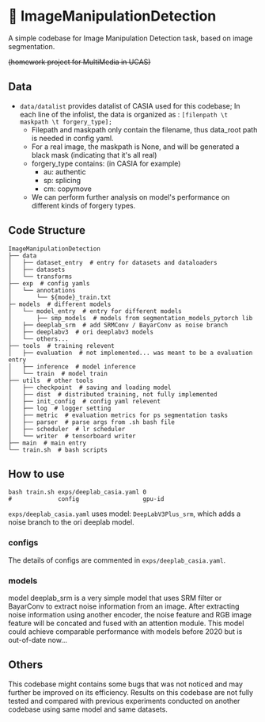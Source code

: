 # 🔬 ImageManipulationDetection

A simple codebase for Image Manipulation Detection task, based on image segmentation.

~~(homework project for MultiMedia in UCAS)~~

## Data

- `data/datalist` provides datalist of CASIA used for this codebase; In each line of the infolist, the data is organized as : `[filenpath \t maskpath \t forgery_type];`
  - Filepath and maskpath only contain the filename, thus data_root path is needed in config yaml.
  - For a real image, the maskpath is None, and will be generated a black mask (indicating that it's all real)
  - forgery_type contains: (in CASIA for example)
    - au: authentic
    - sp: splicing
    - cm: copymove
  - We can perform further analysis on model's performance on different kinds of forgery types.

## Code Structure

```
ImageManipulationDetection
├── data
│   ├── dataset_entry  # entry for datasets and dataloaders
│   ├── datasets
│   └── transforms
├── exp  # config yamls
│   └── annotations
│       └── ${mode}_train.txt
├─ models  # different models
│   └── model_entry  # entry for different models
│    	├── smp_models  # models from segmentation_models_pytorch lib
│	├── deeplab_srm  # add SRMConv / BayarConv as noise branch
│	├── deeplabv3  # ori deeplabv3 models
│	└── others...
├── tools  # training relevent
│   ├── evaluation  # not implemented... was meant to be a evaluation entry
│   ├── inference  # model inference
│   └── train  # model train
├── utils  # other tools
│   ├── checkpoint  # saving and loading model
│   ├── dist  # distributed training, not fully implemented
│   ├── init_config  # config yaml relevent
│   ├── log  # logger setting
│   ├── metric  # evaluation metrics for ps segmentation tasks
│   ├── parser  # parse args from .sh bash file
│   ├── scheduler  # lr scheduler
│   └── writer  # tensorboard writer
├── main  # main entry
└── train.sh  # bash scripts

```

## How to use

```
bash train.sh exps/deeplab_casia.yaml 0
#             config                  gpu-id
```

`exps/deeplab_casia.yaml` uses model: `DeepLabV3Plus_srm`, which adds a noise branch to the ori deeplab model.

### configs

The details of configs are commented in `exps/deeplab_casia.yaml`.

### models

model deeplab_srm is a very simple model that uses SRM filter or BayarConv to extract noise information from an image. After extracting noise information using another encoder, the noise feature and RGB image feature will be concated and fused with an attention module. This model could achieve comparable performance with models before 2020 but is out-of-date now...

## Others

This codebase might contains some bugs that was not noticed and may further be improved on its efficiency. Results on this codebase are not fully tested and compared with previous experiments conducted on another codebase using same model and same datasets.
